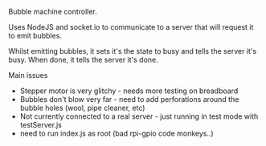 Bubble machine controller.

Uses NodeJS and socket.io to communicate to a server that will request it to emit bubbles.

Whilst emitting bubbles, it sets it's the state to busy and tells the server it's busy. 
When done, it tells the server it's done.

Main issues
* Stepper motor is very glitchy - needs more testing on breadboard
* Bubbles don't blow very far - need to add perforations around the bubble holes (wool, pipe cleaner, etc)
* Not currently connected to a real server - just running in test mode with testServer.js
* need to run index.js as root (bad rpi-gpio code monkeys..)